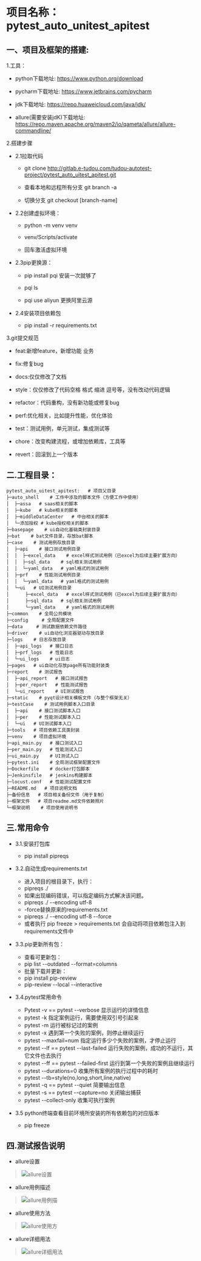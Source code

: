 # 项目名称：pytest_auto_unitest_apitest

## 一、项目及框架的搭建:

1.工具：

  - python下载地址: https://www.python.org/download

  - pycharm下载地址: https://www.jetbrains.com/pycharm

  - jdk下载地址: https://repo.huaweicloud.com/java/jdk/

  - allure(需要安装jdK)下载地址: https://repo.maven.apache.org/maven2/io/qameta/allure/allure-commandline/

2.搭建步骤

- 2.1拉取代码
  
  - git clone http://gitlab.e-tudou.com/tudou-autotest-project/pytest_auto_uitest_apitest.git
  
  - 查看本地和远程所有分支 git branch -a
  
  - 切换分支 git checkout [branch-name]

- 2.2创建虚拟环境：

  - python -m venv venv

  -  venv/Scripts/activate

  -  回车激活虚拟环境

- 2.3pip更换源：
  
  -  pip install pqi 安装一次就够了
  
  -  pqi ls
    
  -  pqi use aliyun 更换阿里云源

- 2.4安装项目依赖包

  - pip install -r requirements.txt

3.git提交规范
  - feat:新增feature，新增功能 业务
  
  - fix:修复bug
  
  - docs:仅仅修改了文档
  
  - style：仅仅修改了代码空格 格式 缩进 逗号等，没有改动代码逻辑
  
  - refactor：代码重构，没有新功能或修复bug
  
  - perf:优化相关，比如提升性能，优化体验
  
  - test：测试用例，单元测试，集成测试等
  
  - chore：改变构建流程，或增加依赖库，工具等
  
  - revert：回滚到上一个版本

## 二.工程目录： 

```text.
pytest_auto_uitest_apitest:   # 项目父目录
├─auto_shell    # 工作中涉及的脚本文件（方便工作中使用）
│  ├─assa   # saas相关的脚本
│  ├─kube   # kube相关的脚本
│  ├─middleDataCenter   # 中台相关的脚本
│  └─添加授权 # kube授权相关的脚本
├─basepage    # ui自动化基础类封装目录 
├─bat    # bat文件目录，存放bat脚本
├─case    # 测试用例存放目录
│  ├─api    # 接口测试用例目录
│  │  ├─excel_data    # excel样式测试用例（已excel为后续主要扩展方向）
│  │  ├─sql_data    # sql相关测试用例
│  │  └─yaml_data   # yaml格式的测试用例
│  ├─prf    # 性能测试用例目录
│  │  └─yaml_data   # yaml格式的测试用例
│  └─ui   # UI测试用例目录
│      ├─excel_data   # excel样式测试用例（已excel为后续主要扩展方向）
│      ├─sql_data   # sql相关测试用例
│      └─yaml_data    # yaml格式的测试用例
├─common    # 全局公共模块
├─config     # 全局配置文件
├─data     # 测试数据依赖文件路径
├─driver    # ui自动化浏览器驱动存放目录
├─logs    # 日志存放目录
│  ├─api_logs   # 接口日志
│  ├─prf_logs   # 性能日志
│  └─ui_logs    # ui日志
├─pages   # ui自动化存放page所有功能封装类
├─report    # 测试报告
│  ├─api_report   # 接口测试报告
│  ├─per_report   # 性能测试报告
│  └─ui_report    # UI测试报告
├─static    # pyqt设计相关模板文件（与整个框架无关）
├─testCase    # 测试用例脚本入口目录
│  ├─api    # 接口测试脚本入口
│  ├─per    # 性能测试脚本入口
│  └─ui   # UI测试脚本入口
├─tools   # 项目依赖工具类封装
├─venv    # 项目虚拟环境
├─api_main.py   # 接口测试入口
├─per_main.py   # 性能测试入口
├─ui_main.py    # UI测试入口
├─pytest.ini    # 全局测试框架配置文件
├─Dockerfile    # docker打包脚本
├─Jenkinsfile   # jenkins构建脚本
├─locust.conf   # 性能测试配置文件
├─README.md   # 项目说明文档
├─备份信息   # 项目相关备份文件（用于复制）
├─框架文件   # 项目readme.md文件依赖照片
└─框架说明    # 项目使用说明书
```

## 三.常用命令

- 3.1.安装打包库
    - pip install pipreqs

- 3.2.自动生成requirements.txt
    - 进入项目的根目录下，执行：
    - pipreqs ./
    - 如果出现编码错误，可以指定编码方式解决该问题。
    - pipreqs ./ --encoding utf-8
    - -force替换原来的requirements.txt
    - pipreqs ./ --encoding utf-8 --force
    - 或者执行 pip freeze > requirements.txt  会自动将项目依赖包注入到requirements文件中

- 3.3.pip更新所有包：
    - 查看可更新包：
    - pip list --outdated --format=columns
    - 批量下载并更新：
    - pip install pip-review
    - pip-review --local --interactive

- 3.4.pytest常用命令
    - Pytest -v == pytest --verbose 显示运行的详情信息
    - pytest -k 指定案例运行，需要使用双引号引起来
    - pytest -m 运行被标记过的案例
    - pytest -x 遇到第一个失败的案例，则停止继续运行
    - pytest --maxfail=num 指定运行多少个失败的案例，才停止运行
    - pytest --lf == pytest --last-failed 运行失败的案例，成功的不运行，其它文件也去执行
    - pytest --ff == pytest --failed-first 运行到第一个失败的案例且继续运行
    - pytest --durations=0 收集所有案例的执行过程中的耗时
    - pytest --tb=style(no,long,short,line,native)
    - pytest -q == pytest --quiet 简要输出信息
    - pytest -s == pytest --capture=no 关闭输出捕获
    - pytest --collect-only 收集可执行案例

- 3.5 python终端查看目前环境所安装的所有依赖包的对应版本
    - pip freeze

## 四.测试报告说明

- allure设置

> ![allure设置](../框架文件/allure设置.png)

- allure用例描述

> ![allure用例描](../框架文件/allure用例描述.png)

- allure使用方法

> ![allure使用方](../框架文件/allure使用方法.png)

- allure详细用法

> ![allure详细用法](../框架文件/allure详细用法.png)
